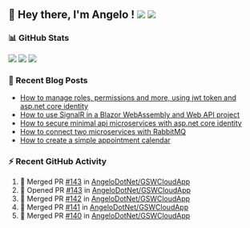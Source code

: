 ## 👋 Hey there, I'm Angelo ! ![](https://img.shields.io/badge/Intel-Core_i5_12th-0071C5?style=for-the-badge&logo=intel&logoColor=white) <a href="https://www.buymeacoffee.com/angelodotnet" target="_blank"><img src="https://img.shields.io/badge/Buy%20Me%20A%20Coffee-FFDD00.svg?style=for-the-badge&logo=Buy-Me-A-Coffee&logoColor=black"></a>

### 📊 GitHub Stats
![](http://github-profile-summary-cards.vercel.app/api/cards/profile-details?username=angelodotnet&theme=darcula)
![](http://github-profile-summary-cards.vercel.app/api/cards/repos-per-language?username=angelodotnet&theme=dracula)
![](http://github-profile-summary-cards.vercel.app/api/cards/most-commit-language?username=angelodotnet&theme=dracula)
<!--![](http://github-profile-summary-cards.vercel.app/api/cards/stats?username=angelodotnet&theme=dracula)
![](http://github-profile-summary-cards.vercel.app/api/cards/productive-time?username=angelodotnet&theme=dracula&utcOffset=8)-->

### 📝 Recent Blog Posts
<!-- BLOG-POST-LIST:START -->
- [How to manage roles, permissions and more, using jwt token and asp.net core identity](https://dev.to/angelodotnet/how-to-manage-roles-permissions-and-more-using-jwt-token-and-aspnet-core-identity-11k0)
- [How to use SignalR in a Blazor WebAssembly and Web API project](https://dev.to/angelodotnet/how-to-use-signalr-in-a-blazor-webassembly-and-web-api-project-27cp)
- [How to secure minimal api microservices with asp.net core identity](https://dev.to/angelodotnet/how-to-secure-minimal-api-microservices-with-aspnet-core-identity-2o68)
- [How to connect two microservices with RabbitMQ](https://dev.to/angelodotnet/example-of-microservice-communication-with-rabbitmq-3b2f)
- [How to create a simple appointment calendar](https://dev.to/angelodotnet/example-to-create-a-appointment-calendar-477n)
<!-- BLOG-POST-LIST:END -->

### ⚡ Recent GitHub Activity

  <!--START_SECTION:activity-->
1. 🎉 Merged PR [#143](https://github.com/AngeloDotNet/GSWCloudApp/pull/143) in [AngeloDotNet/GSWCloudApp](https://github.com/AngeloDotNet/GSWCloudApp)
2. 💪 Opened PR [#143](https://github.com/AngeloDotNet/GSWCloudApp/pull/143) in [AngeloDotNet/GSWCloudApp](https://github.com/AngeloDotNet/GSWCloudApp)
3. 🎉 Merged PR [#142](https://github.com/AngeloDotNet/GSWCloudApp/pull/142) in [AngeloDotNet/GSWCloudApp](https://github.com/AngeloDotNet/GSWCloudApp)
4. 🎉 Merged PR [#141](https://github.com/AngeloDotNet/GSWCloudApp/pull/141) in [AngeloDotNet/GSWCloudApp](https://github.com/AngeloDotNet/GSWCloudApp)
5. 🎉 Merged PR [#140](https://github.com/AngeloDotNet/GSWCloudApp/pull/140) in [AngeloDotNet/GSWCloudApp](https://github.com/AngeloDotNet/GSWCloudApp)
<!--END_SECTION:activity-->
